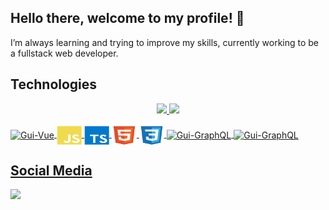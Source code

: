 ## Hello there, welcome to my profile! 👋
I’m always learning and trying to improve my skills, currently working to be a fullstack web developer.
  
## Technologies
<div align="center">
  <a href="https://github.com/ingrain576">
  <img height="160em" src="https://github-readme-stats.vercel.app/api?username=ingrain576&show_icons=true&theme=dracula&include_all_commits=true&count_private=true"/>
  <img height="160em" src="https://github-readme-stats.vercel.app/api/top-langs/?username=ingrain576&layout=compact&langs_count=7&theme=dracula"/>
</div>
<div style="display: inline_block"><br>
  <img align="center" alt="Gui-Vue" height="30" width="40" src="https://cdn.jsdelivr.net/gh/devicons/devicon/icons/vuejs/vuejs-original.svg">
  <img align="center" alt="Gui-Js" height="30" width="40" src="https://raw.githubusercontent.com/devicons/devicon/master/icons/javascript/javascript-plain.svg">
  <img align="center" alt="Gui-Ts" height="30" width="40" src="https://raw.githubusercontent.com/devicons/devicon/master/icons/typescript/typescript-plain.svg">
  <img align="center" alt="Gui-HTML" height="30" width="40" src="https://raw.githubusercontent.com/devicons/devicon/master/icons/html5/html5-original.svg">
  <img align="center" alt="Gui-CSS" height="30" width="40" src="https://raw.githubusercontent.com/devicons/devicon/master/icons/css3/css3-original.svg">
  <img align="center" alt="Gui-GraphQL" height="30" width="40" src="https://cdn.jsdelivr.net/gh/devicons/devicon/icons/graphql/graphql-plain.svg">
  <img align="center" alt="Gui-GraphQL" height="30" width="40" src="https://cdn.jsdelivr.net/gh/devicons/devicon/icons/postgresql/postgresql-original.svg">
</div>
  
## Social Media
<div> 
  <a href="https://www.linkedin.com/in/filipe-rocha-62a50a1a1/" target="_blank">
    <img src="https://img.shields.io/badge/-LinkedIn-%230077B5?style=for-the-badge&logo=linkedin&logoColor=white" target="_blank">
  </a> 
</div>
